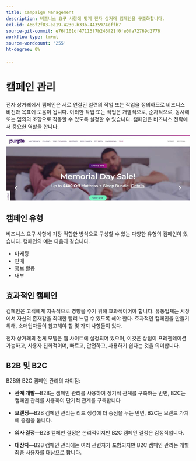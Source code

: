 ```yaml
---
title: Campaign Management
description: 비즈니스 요구 사항에 맞게 전자 상거래 캠페인을 구조화합니다.
exl-id: 466f2f83-ea19-4230-b33b-4435974effb7
source-git-commit: e76f101df47116f7b246f21f0fe0fa72769d2776
workflow-type: tm+mt
source-wordcount: '255'
ht-degree: 0%

---
```


# 캠페인 관리

전자 상거래에서 캠페인은 서로 연결된 일련의 작업 또는 작업을 정의하므로 비즈니스 비전과 목표에 도움이 됩니다. 이러한 작업 또는 작업은 개별적으로, 순차적으로, 동시에 또는 임의의 조합으로 작동할 수 있도록 설정할 수 있습니다. 캠페인은 비즈니스 전략에서 중요한 역할을 합니다.

![캠페인 이미지 예](../../assets/playbooks/campaign-example.png)

## 캠페인 유형

비즈니스 요구 사항에 가장 적합한 방식으로 구성할 수 있는 다양한 유형의 캠페인이 있습니다. 캠페인의 예는 다음과 같습니다.

- 마케팅
- 판매
- 홍보 활동
- 내부

## 효과적인 캠페인

캠페인은 고객에게 지속적으로 영향을 주기 위해 효과적이어야 합니다. 유통업체는 시장에서 자신의 존재감을 최대한 빨리 느낄 수 있도록 해야 한다. 효과적인 캠페인을 만들기 위해, 소매업자들이 참고해야 할 몇 가지 사항들이 있다.

전자 상거래의 전체 모델은 웹 사이트에 설정되어 있으며, 이것은 상점이 프레젠테이션 가능하고, 사용자 친화적이며, 빠르고, 안전하고, 사용하기 쉽다는 것을 의미합니다.

## B2B 및 B2C

B2B와 B2C 캠페인 관리의 차이점:

- **관계 개발**—B2B는 캠페인 관리를 사용하여 장기적 관계를 구축하는 반면, B2C는 캠페인 관리를 사용하여 단기적 관계를 구축합니다

- **브랜딩**—B2B 캠페인 관리는 리드 생성에 더 중점을 두는 반면, B2C는 브랜드 가치에 중점을 둡니다.

- **의사 결정**—B2B 캠페인 결정은 논리적이지만 B2C 캠페인 결정은 감정적입니다.

- **대상자**—B2B 캠페인 관리에는 여러 관련자가 포함되지만 B2C 캠페인 관리는 개별 최종 사용자를 대상으로 합니다.
